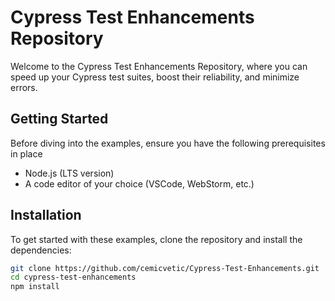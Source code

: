 # Cypress Test Enhancements Repository

Welcome to the Cypress Test Enhancements Repository, where you can speed up your Cypress test suites, boost their reliability, and minimize errors. 

## Getting Started

Before diving into the examples, ensure you have the following prerequisites in place

- Node.js (LTS version)
- A code editor of your choice (VSCode, WebStorm, etc.)

## Installation

To get started with these examples, clone the repository and install the dependencies:

```bash
git clone https://github.com/cemicvetic/Cypress-Test-Enhancements.git
cd cypress-test-enhancements
npm install
